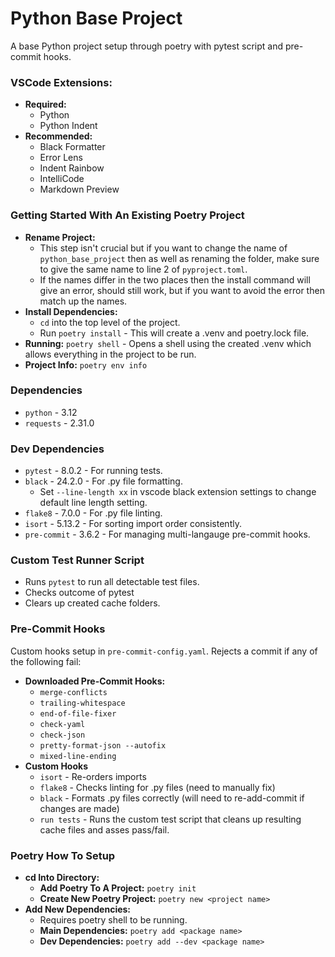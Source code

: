 # Python Base Project
A base Python project setup through poetry with pytest script and pre-commit hooks.

### VSCode Extensions:
- **Required:**
    - Python
    - Python Indent
- **Recommended:**
    - Black Formatter
    - Error Lens
    - Indent Rainbow
    - IntelliCode 
    - Markdown Preview

### Getting Started With An Existing Poetry Project
- **Rename Project:**
    - This step isn't crucial but if you want to change the name of `python_base_project` then as well as renaming the folder, make sure to give the same name to line 2 of `pyproject.toml`. 
    - If the names differ in the two places then the install command will give an error, should still work, but if you want to avoid the error then match up the names.
- **Install Dependencies:**
    - `cd` into the top level of the project.
    - Run `poetry install` - This will create a .venv and poetry.lock file.
- **Running:** `poetry shell` - Opens a shell using the created .venv which allows everything in the project to be run.
- **Project Info:** `poetry env info`


### Dependencies
- `python` - 3.12
- `requests` - 2.31.0

### Dev Dependencies
- `pytest` - 8.0.2 - For running tests.
- `black` - 24.2.0 - For .py file formatting.
    - Set `--line-length xx` in vscode black extension settings to change default line length setting.
- `flake8` - 7.0.0 - For .py file linting.
- `isort` - 5.13.2 - For sorting import order consistently.
- `pre-commit` - 3.6.2 - For managing multi-langauge pre-commit hooks.

### Custom Test Runner Script
- Runs `pytest` to run all detectable test files.
- Checks outcome of pytest
- Clears up created cache folders.

### Pre-Commit Hooks
Custom hooks setup in `pre-commit-config.yaml`. Rejects a commit if any of the following fail:
- **Downloaded Pre-Commit Hooks:**
    - `merge-conflicts`
    - `trailing-whitespace`
    - `end-of-file-fixer`
    - `check-yaml`
    - `check-json`
    - `pretty-format-json --autofix`
    - `mixed-line-ending`
- **Custom Hooks**
    - `isort` - Re-orders imports
    - `flake8` - Checks linting for .py files (need to manually fix)
    - `black` - Formats .py files correctly (will need to re-add-commit if changes are made)
    - `run tests` - Runs the custom test script that cleans up resulting cache files and asses pass/fail.



### Poetry How To Setup
- **cd Into Directory:**
    - **Add Poetry To A Project:** `poetry init`
    - **Create New Poetry Project:** `poetry new <project name>`
- **Add New Dependencies:**
    - Requires poetry shell to be running.
    - **Main Dependencies:** `poetry add <package name>`
    - **Dev Dependencies:** `poetry add --dev <package name>`




